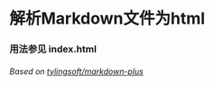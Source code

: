 # 解析Markdown文件为html

### 用法参见 index.html

###### Based on [tylingsoft/markdown-plus](https://github.com/tylingsoft/markdown-plus)